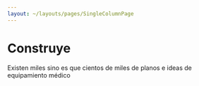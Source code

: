 ```yaml
---
layout: ~/layouts/pages/SingleColumnPage
---
```

# Construye

Existen miles sino es que cientos de miles de planos e ideas de equipamiento
 médico

